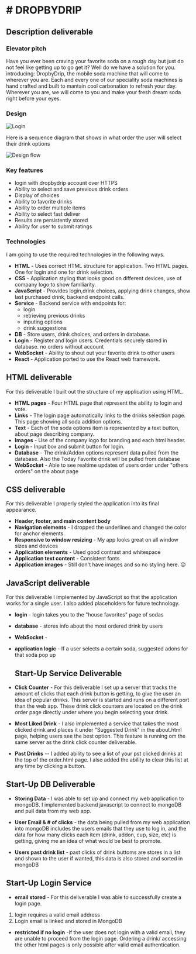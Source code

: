# # DROPBYDRIP

## Description deliverable

### Elevator pitch

Have you ever been craving your favorite soda on a rough day but just do not feel like getting up to go get it? Well do we have a solution for you. introducing: DropbyDrip, the mobile soda machine that will come to wherever you are. Each and every one of our speciality soda machines is hand crafted and built to mantain cool carbonation to refresh your day. Wherever you are, we will come to you and make your fresh dream soda right before your eyes.

### Design

![Login](https://github.com/Hoosieman/DropByDrip/assets/141951470/84b88a62-4790-4ba1-91b0-72ab5ec7861d)



Here is a sequence diagram that shows in what order the user will select their drink options

![Design flow](https://github.com/Hoosieman/DropByDrip/assets/141951470/121a10fd-4a6c-4ad6-ba35-76a9a1ae79cd)

### Key features

- login with dropbydrip account over HTTPS
- Ability to select and save previous drink orders
- Display of choices
- Ability to favorite drinks
- Ability to order multiple items
- Ability to select fast deliver
- Results are persistently stored
- Ability for user to submit ratings

### Technologies

I am going to use the required technologies in the following ways.

- **HTML** - Uses correct HTML structure for application. Two HTML pages. One for login and one for drink selection.
- **CSS** - Application styling that looks good on different devices, use of company logo to show familiarity.
- **JavaScript** - Provides login,drink choices, applying drink changes, show last purchased drink, backend endpoint calls.
- **Service** - Backend service with endpoints for:
  - login
  - retrieving previous drinks
  - inputing options
  - drink suggestions
- **DB** - Store users, drink choices, and orders in database.
- **Login** - Register and login users. Credentials securely stored in database. no orders without account
- **WebSocket** - Ability to shout out your favorite drink to other users
- **React** - Application ported to use the React web framework.

## HTML deliverable

For this deliverable I built out the structure of my application using HTML.

- **HTML pages** - Four HTML page that represent the ability to login and vote.
- **Links** - The login page automatically links to the drinks selection page. This page showing all soda addition options.
- **Text** - Each of the soda options item is represented by a text button, about page describing company.
- **Images** - Use of the company logo for branding and each html header.
- **Login** - Input box and submit button for login.
- **Database** - The drink/Addon options represent data pulled from the database. Also the Today Favorite drink will be pulled from database
- **WebSocket** - Able to see realtime updates of users order under "others orders" on the about page

## CSS deliverable

For this deliverable I properly styled the application into its final appearance.

- **Header, footer, and main content body**
- **Navigation elements** - I dropped the underlines and changed the color for anchor elements.
- **Responsive to window resizing** - My app looks great on all window sizes and devices
- **Application elements** - Used good contrast and whitespace
- **Application text content** - Consistent fonts
- **Application images** - Still don't have images and so no styling here. 😔

## JavaScript deliverable

For this deliverable I implemented by JavaScript so that the application works for a single user. I also added placeholders for future technology.

- **login** - login takes you to the "house favorites" page of sodas
- **database** - stores info about the most ordered drink by users
- **WebSocket** - 
- **application logic** - If a user selects a certain soda, suggested adons for that soda pop up

  ## Start-Up Service Deliverable ##

- **Click Counter**  - For this deliverable I set up a server that tracks the amount of clicks that each drink button is getting, to give the user an idea of popular drinks. This server is started and runs on a different port than the web app. These drink click counters are located on the drink order page directly under where you begin selecting your drink.

- **Most Liked Drink** - I also implemented a service that takes the most clicked drink and places it under "Suggested Drink" in the about.html page, helping users see the best option. This feature is running om the same server as the drink click counter deliverable.

- **Past Drinks** -- I added ability to see a list of your pst clicked drinks at the top of the order.html page. I also added the ability to clear this list at any time by clicking a button.


## Start-Up DB Deliverable

- **Storing Data** - I was able to set up and connect my web application to mongoDB. I implemented backend javascript to connect to mongoDB and pull data from my web app.

- **User Email & # of clicks** - the data being pulled from my web application into mongoDB includes the users emails that they use to log in, and the data for how many clicks each item (drink, addon, cup, size, etc) is getting, giving me an idea of what would be best to promote.

- **Users past drink list** - past clicks of drink buttoms are stores in a list and shown to the user if wanted, this data is also stored and sorted in mongoDB

## Start-Up Login Service

- **email stored** - For this deliverable I was able to successfully create a login page.
1. login requires a valid email address
2. Login email is linked and stored in MongoDB

- **restricted if no login** -If the user does not login with a valid email, they are unable to proceed from the login page. Ordering a drink/ accessing the other html pages is only possible after valid email authentication.
